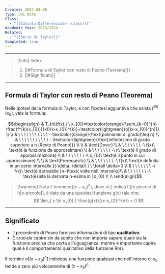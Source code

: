 ```yaml
---
Created: 2024-04-08
Type: Uni Note
Class:
  - "[[Calcolo Differenziale (class)]]"
Academic Year: 2023/2024
Related:
  - "[[Serie di Taylor]]"
Completed: true
---
```

---

>[!info] Index
>1. [[#Formula di Taylor con resto di Peano (Teorema)]]
>2. [[#Significato]]

---
## Formula di Taylor con resto di Peano (Teorema)

Nelle ipotesi della formula di Taylor, e con l'ipotesi aggiuntiva che esista $f^{(n)}(x_{0})$, vale la formula:

$$\begin{align}
& T_{n}(f(x),\ \ x_{0})=\textcolor{orange}{\sum_{k=0}^{n} \frac{f^{k}(x_{0})}{k!}(x-x_{0})^{k}}+\textcolor{lightgreen}{o[(x-x_{0})^{n}]} \\ \\
& \ \ \ \ \ \ \ \ \ \ \ - \textcolor{orange}{\text{polinomio di grado}\leq n} \\ 
& \ \ \ \ \ \ \ \ \ \ \ - \textcolor{lightgreen}{\text{infinitesimo di grado superiore a n (Resto di Peano)}} \\ \\
& \text{Dove:} \\
& \ \ \ \ \ \ \ -\ f(x)\ \text{è la funzione da approssimare} \\
& \ \ \ \ \ \ \ -\ n\ \text{è il grado di approssimazione} \\
& \ \ \ \ \ \ \ -\ x_{0}\ \text{è il punto in cui approssimare} \\ \\
& \text{Prerequisiti:} \\
& \ \ \ \ \ \ \ -\ f(x)\ \text{è definita in un certo intervallo }(-\delta, \delta)\ \ \ \forall \delta>0 \\
& \ \ \ \ \ \ \ -\ f(x)\ \text{è derivabile }n-1\text{ volte nell'intervallo}\\
& \ \ \ \ \ \ \ -\ \text{esiste la derivata n-esima in }x_{0} \\ \\
\end{align}$$

>[!warning] Nota
>Il termine$o[(x-x_{0})^{n}]$, dove $o(\cdot)$ indica l'[[o piccolo di h|o-piccolo]], è dato da una qualsiasi funzione $g(x)$ tale che:
>$$
>\lim_{ x \to x_{0} } \frac{g(x)}{(x-x_{0})^{n}} = 0
>$$

---
## Significato

- Il precedente di Peano fornisce informazioni di tipo **qualitativo**. 
- È cruciale capire sin da subito che non importa sapere quale sia la funzione precisa che porta all'uguaglianza, mentre è importante capire qual è il comportamento qualitativo della funzione Rn().

Il termine $o[(x-x_{0})^{n}]$ individua una funzione qualsiasi che nell'intorno di $x_{0}$ tende a zero più velocemente di $(x-x_{0})^{n}$.
